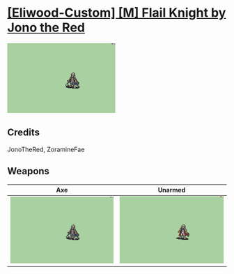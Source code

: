 # [\[Eliwood-Custom\] \[M\] Flail Knight by Jono the Red](./)

<img src="./4.%20Axe/Axe_000.png" alt="[Eliwood-Custom] [M] Flail Knight by Jono the Red standing" />

## Credits

JonoTheRed, ZoramineFae

## Weapons


|Axe |Unarmed |
|  :---: | :---: |
| <img alt="Axe animation" src="./4.%20Axe/Axe.gif" /> | <img alt="Unarmed animation" src="./8.%20Unarmed/Unarmed.gif" /> |
